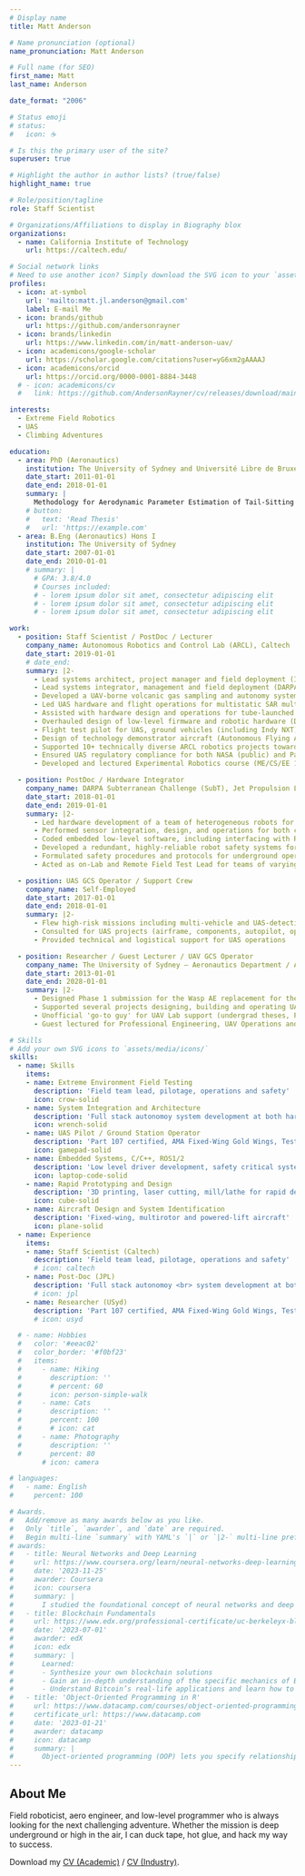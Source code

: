 ```yaml
---
# Display name
title: Matt Anderson

# Name pronunciation (optional)
name_pronunciation: Matt Anderson

# Full name (for SEO)
first_name: Matt
last_name: Anderson

date_format: "2006"

# Status emoji
# status:
#   icon: ☕️

# Is this the primary user of the site?
superuser: true

# Highlight the author in author lists? (true/false)
highlight_name: true

# Role/position/tagline
role: Staff Scientist

# Organizations/Affiliations to display in Biography blox
organizations:
  - name: California Institute of Technology
    url: https://caltech.edu/

# Social network links
# Need to use another icon? Simply download the SVG icon to your `assets/media/icons/` folder.
profiles:
  - icon: at-symbol
    url: 'mailto:matt.jl.anderson@gmail.com'
    label: E-mail Me
  - icon: brands/github
    url: https://github.com/andersonrayner
  - icon: brands/linkedin
    url: https://www.linkedin.com/in/matt-anderson-uav/
  - icon: academicons/google-scholar
    url: https://scholar.google.com/citations?user=yG6xm2gAAAAJ
  - icon: academicons/orcid
    url: https://orcid.org/0000-0001-8884-3448
  # - icon: academicons/cv
  #   link: https://github.com/AndersonRayner/cv/releases/download/main/ANDERSON_Matt.pdf

interests:
  - Extreme Field Robotics
  - UAS
  - Climbing Adventures

education:
  - area: PhD (Aeronautics)
    institution: The University of Sydney and Université Libre de Bruxelles
    date_start: 2011-01-01
    date_end: 2018-01-01
    summary: |
      Methodology for Aerodynamic Parameter Estimation of Tail-Sitting Multirotors
    # button:
    #   text: 'Read Thesis'
    #   url: 'https://example.com'
  - area: B.Eng (Aeronautics) Hons I
    institution: The University of Sydney
    date_start: 2007-01-01
    date_end: 2010-01-01
    # summary: |
      # GPA: 3.8/4.0
      # Courses included:
      # - lorem ipsum dolor sit amet, consectetur adipiscing elit
      # - lorem ipsum dolor sit amet, consectetur adipiscing elit
      # - lorem ipsum dolor sit amet, consectetur adipiscing elit

work:
  - position: Staff Scientist / PostDoc / Lecturer
    company_name: Autonomous Robotics and Control Lab (ARCL), Caltech
    date_start: 2019-01-01
    # date_end: 
    summary: |2-
      - Lead systems architect, project manager and field deployment (Indy Autonomous Challenge)
      - Lead systems integrator, management and field deployment (DARPA LINC, JPL collab.)
      - Developed a UAV-borne volcanic gas sampling and autonomy system (Volcano Drone)
      - Led UAS hardware and flight operations for multistatic SAR multi-UAS (DARTS, JPL collab.)
      - Assisted with hardware design and operations for tube-launched UAS (SQUID, JPL collab.)
      - Overhauled design of low-level firmware and robotic hardware (DARPA SubT, JPL collab.)
      - Flight test pilot for UAS, ground vehicles (including Indy NXT) and surface vessels.
      - Design of technology demonstrator aircraft (Autonomous Flying Ambulance)
      - Supported 10+ technically diverse ARCL robotics projects towards success
      - Ensured UAS regulatory compliance for both NASA (public) and Part 107 UAS
      - Developed and lectured Experimental Robotics course (ME/CS/EE 129)

  - position: PostDoc / Hardware Integrator
    company_name: DARPA Subterranean Challenge (SubT), Jet Propulsion Laboratory
    date_start: 2018-01-01
    date_end: 2019-01-01
    summary: |2-
      - Led hardware development of a team of heterogeneous robots for underground exploration
      - Performed sensor integration, design, and operations for both custom and COTS systems
      - Coded embedded low-level software, including interfacing with ROS 
      - Developed a redundant, highly-reliable robot safety systems for remote operations
      - Formulated safety procedures and protocols for underground operations (including flight) 
      - Acted as on-Lab and Remote Field Test Lead for teams of varying sizes and levels of experience 

  - position: UAS GCS Operator / Support Crew
    company_name: Self-Employed
    date_start: 2017-01-01
    date_end: 2018-01-01
    summary: |2-
      - Flew high-risk missions including multi-vehicle and UAS-detection field trials as GCS Operator
      - Consulted for UAS projects (airframe, components, autopilot, operations)
      - Provided technical and logistical support for UAS operations

  - position: Researcher / Guest Lecturer / UAV GCS Operator
    company_name: The University of Sydney – Aeronautics Department / ACFR
    date_start: 2013-01-01
    date_end: 2028-01-01
    summary: |2-
      - Designed Phase 1 submission for the Wasp AE replacement for the Australian Army
      - Supported several projects designing, building and operating UAVs for research  
      - Unofficial 'go-to guy' for UAV Lab support (undergrad theses, PhD work, wind tunnel, etc.)
      - Guest lectured for Professional Engineering, UAV Operations and Workplace Health and Safety

# Skills
# Add your own SVG icons to `assets/media/icons/`
skills:
  - name: Skills
    items:
    - name: Extreme Environment Field Testing
      description: 'Field team lead, pilotage, operations and safety'
      icon: crow-solid
    - name: System Integration and Architecture
      description: 'Full stack autonomoy system development at both hardware and software levels'
      icon: wrench-solid
    - name: UAS Pilot / Ground Station Operator
      description: 'Part 107 certified, AMA Fixed-Wing Gold Wings, Test Pilot, R/C Hobbyist'
      icon: gamepad-solid
    - name: Embedded Systems, C/C++, ROS1/2
      description: 'Low level driver development, safety critical systems, ROS1/2 interfacing' 
      icon: laptop-code-solid
    - name: Rapid Prototyping and Design
      description: '3D printing, laser cutting, mill/lathe for rapid design iteration'
      icon: cube-solid
    - name: Aircraft Design and System Identification
      description: 'Fixed-wing, multirotor and powered-lift aircraft'
      icon: plane-solid
  - name: Experience
    items:
    - name: Staff Scientist (Caltech)
      description: 'Field team lead, pilotage, operations and safety'
      # icon: caltech
    - name: Post-Doc (JPL)
      description: 'Full stack autonomoy <br> system development at both hardware and software levels'
      # icon: jpl
    - name: Researcher (USyd)
      description: 'Part 107 certified, AMA Fixed-Wing Gold Wings, Test Pilot, R/C Hobbyist'
      # icon: usyd

  # - name: Hobbies
  #   color: '#eeac02'
  #   color_border: '#f0bf23'
  #   items:
  #     - name: Hiking
  #       description: ''
  #       # percent: 60
  #       icon: person-simple-walk
  #     - name: Cats
  #       description: ''
  #       percent: 100
  #       # icon: cat
  #     - name: Photography
  #       description: ''
  #       percent: 80
        # icon: camera

# languages:
#   - name: English
#     percent: 100

# Awards.
#   Add/remove as many awards below as you like.
#   Only `title`, `awarder`, and `date` are required.
#   Begin multi-line `summary` with YAML's `|` or `|2-` multi-line prefix and indent 2 spaces below.
# awards:
#   - title: Neural Networks and Deep Learning
#     url: https://www.coursera.org/learn/neural-networks-deep-learning
#     date: '2023-11-25'
#     awarder: Coursera
#     icon: coursera
#     summary: |
#       I studied the foundational concept of neural networks and deep learning. By the end, I was familiar with the significant technological trends driving the rise of deep learning; build, train, and apply fully connected deep neural networks; implement efficient (vectorized) neural networks; identify key parameters in a neural network’s architecture; and apply deep learning to your own applications.
#   - title: Blockchain Fundamentals
#     url: https://www.edx.org/professional-certificate/uc-berkeleyx-blockchain-fundamentals
#     date: '2023-07-01'
#     awarder: edX
#     icon: edx
#     summary: |
#       Learned:
#       - Synthesize your own blockchain solutions
#       - Gain an in-depth understanding of the specific mechanics of Bitcoin
#       - Understand Bitcoin’s real-life applications and learn how to attack and destroy Bitcoin, Ethereum, smart contracts and Dapps, and alternatives to Bitcoin’s Proof-of-Work consensus algorithm
#   - title: 'Object-Oriented Programming in R'
#     url: https://www.datacamp.com/courses/object-oriented-programming-with-s3-and-r6-in-r
#     certificate_url: https://www.datacamp.com
#     date: '2023-01-21'
#     awarder: datacamp
#     icon: datacamp
#     summary: |
#       Object-oriented programming (OOP) lets you specify relationships between functions and the objects that they can act on, helping you manage complexity in your code. This is an intermediate level course, providing an introduction to OOP, using the S3 and R6 systems. S3 is a great day-to-day R programming tool that simplifies some of the functions that you write. R6 is especially useful for industry-specific analyses, working with web APIs, and building GUIs.
---
```


## About Me

Field roboticist, aero engineer, and low-level programmer who is always looking for the next challenging adventure.  Whether the mission is deep underground or high in the air, I can duck tape, hot glue, and hack my way to success.

Download my <a class="github-button" href="https://github.com/AndersonRayner/cv/releases/download/main/ANDERSON_Matt.pdf" data-color-scheme="no-preference: light; light: light; dark: dark;" data-icon="octicon-star" data-size="large" data-show-count="true" aria-label="Star HugoBlox/hugo-blox-builder on GitHub">CV (Academic)</a> / <a class="github-button" href="https://raw.githubusercontent.com/AndersonRayner/cv/main/anderson_matt_cv_short.pdf" data-color-scheme="no-preference: light; light: light; dark: dark;" data-icon="octicon-star" data-size="large" data-show-count="true" aria-label="Star HugoBlox/hugo-blox-builder on GitHub">CV (Industry)</a>.
